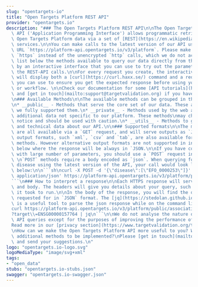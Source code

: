 ```yaml
---
slug: "opentargets-io"
title: "Open Targets Platform REST API"
provider: "opentargets.io"
description: "### The Open Targets Platform REST API\n\nThe Open Targets Platform\
  \ API ('Application Programming Interface') allows programmatic retrieval of the\
  \ Open Targets Platform data via a set of [REST](https://en.wikipedia.org/wiki/Representational_state_transfer)\
  \ services.\n\nYou can make calls to the latest version of our API using the base\
  \ URL `https://platform-api.opentargets.io/v3/platform`. Please make sure you use\
  \ `https` instead of the unencrypted `http` calls, which we do not accept.\n\nWe\
  \ list below the methods available to query our data directly from the API, followed\
  \ by an interactive interface that you can use to try out the parameters and execute\
  \ the REST-API calls.\n\nFor every request you create, the interactive interface\
  \ will display both a [curl](https://curl.haxx.se/) command and a request URL that\
  \ you can use to ensure you get the expected response before using your application\
  \ or workflow. \n\nCheck our documentation for some [API tutorials](https://docs.targetvalidation.org/tutorials/api-tutorials)\
  \ and [get in touch](mailto:support@targetvalidation.org) if you have any questions.\n\
  \n### Available Methods\n\nThe available methods can be grouped in three types:\n\
  \n* __public__ - Methods that serve the core set of our data. These are stable and\
  \ we fully supported them.\n* __private__ - Methods used by the web app to serve\
  \ additional data not specific to our platform. These methods\nmay change without\
  \ notice and should be used with caution.\n* __utils__ - Methods to get statistics\
  \ and technical data about our API.\n\n### Supported formats\n\nThe methods above\
  \ are all available via a `GET` request, and will serve outputs as `JSON`.\n\nAlternative\
  \ output formats, such `xml`, `csv` and `tab`, are also available for some of the\
  \ methods. However alternative output formats are not supported in interactive interface\
  \ below where the response will be always in `JSON.\n\nIf you have complex queries\
  \ with large number of parameters, you should use a `POST` request instead of  `GET`.\
  \ \n`POST` methods require a body encoded as `json`. When querying for a specific\
  \ disease using the latest version of the API, your call would look like the example\
  \ below:\n\n```sh\ncurl -X POST -d '{\"disease\":[\"EFO_0000253\"]}' --header 'Content-Type:\
  \ application/json' https://platform-api.opentargets.io/v3/platform/public/evidence/filter\n\
  ```\n### How to interpret a response\n\nEach HTTPS response will serve data in headers\
  \ and body. The headers will give you details about your query, such as how long\
  \ it took to run.\n\nIn the body of the response, you will find the data you have\
  \ requested for in `JSON` format. The [jq](https://stedolan.github.io/jq/) program\
  \ is a useful tool to parse the json response while on the command line.\n\n```sh\n\
  curl https://platform-api.opentargets.io/v3/platform/public/association/filter\\\
  ?target\\=ENSG00000157764 | jq\n```\n\nWe do not analyse the nature of any specific\
  \ API queries except for the purposes of improving the performance of our API.\n\
  Read more in our [privacy section](https://www.targetvalidation.org/terms_of_use#privacy).\n\
  \nHow can we make the Open Targets Platform API more useful to you? Would you like\
  \ additional methods to be implemented?\nPlease [get in touch](mailto:support@targetvalidation.org)\
  \ and send your suggestions.\n"
logo: "opentargets.io-logo.svg"
logoMediaType: "image/svg+xml"
tags:
- "open_data"
stubs: "opentargets.io-stubs.json"
swagger: "opentargets.io-swagger.json"
---
```

